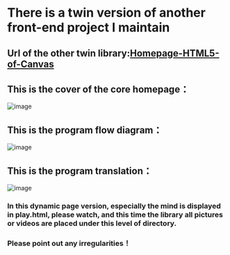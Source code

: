 # There is a twin version of another front-end project I maintain

## Url of the other twin library:[Homepage-HTML5-of-Canvas](https://github.com/CUGLin/Homepage-HTML5-of-Canvas)

## This is the cover of the core homepage：
![image](https://github.com/CUGLin/New-project-of-homepage/assets/122336135/071265bd-ac48-44b5-82f1-3845c500fe79)

## This is the program flow diagram：
![image](https://github.com/CUGLin/New-project-of-homepage/assets/122336135/7ff7d960-e206-4d66-af56-533654ca552b)

## This is the program translation：
![image](https://github.com/CUGLin/New-project-of-homepage/assets/122336135/ce9c8d44-65a0-487f-817d-a300f89ad1b5)
### In this dynamic page version, especially the mind is displayed in play.html, please watch, and this time the library all pictures or videos are placed under this level of directory.

### Please point out any irregularities！

